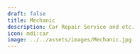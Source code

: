 ```yaml
---
draft: false
title: Mechanic
description: Car Repair Service and etc.
icon: mdi:car
image: ../../assets/images/Mechanic.jpg
---
```


